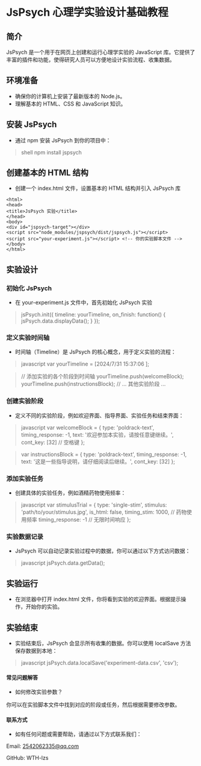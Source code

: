 # JsPsych 心理学实验设计基础教程 #

## 简介

JsPsych 是一个用于在网页上创建和运行心理学实验的 JavaScript 库。它提供了丰富的插件和功能，使得研究人员可以方便地设计实验流程、收集数据。

## 环境准备

- 确保你的计算机上安装了最新版本的 Node.js。
- 理解基本的 HTML、CSS 和 JavaScript 知识。

## 安装 JsPsych

- 通过 npm 安装 JsPsych 到你的项目中：

>shell
npm install jspsych

## 创建基本的 HTML 结构

- 创建一个 index.html 文件，设置基本的 HTML 结构并引入 JsPsych 库

> <!DOCTYPE html>
    <html>
    <head>
    <title>JsPsych 实验</title>
    </head>
    <body>
    <div id="jspsych-target"></div>
    <script src="node_modules/jspsych/dist/jspsych.js"></script>
    <script src="your-experiment.js"></script> <!-- 你的实验脚本文件 -->
    </body>
    </html>

## **实验设计**

### 初始化 JsPsych

- 在 your-experiment.js 文件中，首先初始化 JsPsych 实验

> jsPsych.init({
  timeline: yourTimeline,
  on_finish: function() {
   jsPsych.data.displayData();
  }
});

### 定义实验时间轴

- 时间轴（Timeline）是 JsPsych 的核心概念，用于定义实验的流程：

> javascript
var yourTimeline = [2024/7/31 15:37:06 ];

> // 添加实验的各个阶段到时间轴
yourTimeline.push(welcomeBlock);
yourTimeline.push(instructionsBlock);
// ... 其他实验阶段 ...

### 创建实验阶段

- 定义不同的实验阶段，例如欢迎界面、指导界面、实验任务和结束界面：

> javascript
var welcomeBlock = {
  type: 'poldrack-text',
  timing_response: -1,
  text: '欢迎参加本实验，请按任意键继续。',
  cont_key: [32] // 空格键
};

> var instructionsBlock = {
  type: 'poldrack-text',
  timing_response: -1,
  text: '这是一些指导说明，请仔细阅读后继续。',
  cont_key: [32]
};

### 添加实验任务

- 创建具体的实验任务，例如酒精药物使用频率：

> javascript
var stimulusTrial = {
  type: 'single-stim',
  stimulus: 'path/to/your/stimulus.jpg',
  is_html: false,
  timing_stim: 1000, // 药物使用频率
  timing_response: -1 // 无限时间响应
};

### 实验数据记录

- JsPsych 可以自动记录实验过程中的数据，你可以通过以下方式访问数据：

> javascript
jsPsych.data.getData();

## 实验运行

- 在浏览器中打开 index.html 文件，你将看到实验的欢迎界面。根据提示操作，开始你的实验。

## 实验结束

- 实验结束后，JsPsych 会显示所有收集的数据。你可以使用 localSave 方法保存数据到本地：

> javascript
jsPsych.data.localSave('experiment-data.csv', 'csv');

#### 常见问题解答

- 如何修改实验参数？

你可以在实验脚本文件中找到对应的阶段或任务，然后根据需要修改参数。

#### 联系方式

- 如有任何问题或需要帮助，请通过以下方式联系我们：

Email: 2542062335@qq.com

GitHub: WTH-lzs